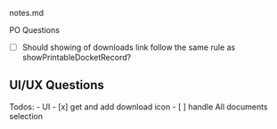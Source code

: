 notes.md

PO Questions
 - [ ] Should showing of downloads link follow the same rule as showPrintableDocketRecord?


UI/UX Questions
 - 


Todos:
    - UI
         - [x] get and add download icon
         - [ ] handle All documents selection
